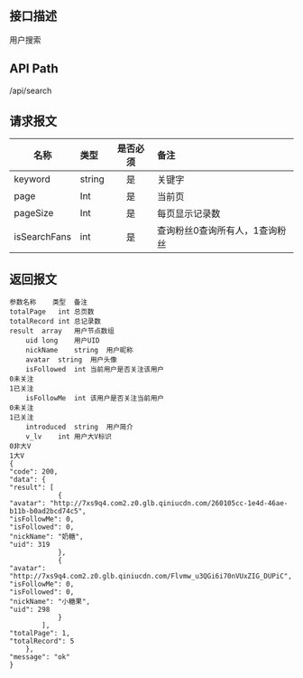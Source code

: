 ## 接口描述
用户搜索
## API Path
/api/search
## 请求报文
|名称         |类型           |是否必须   |备注                                 |
|-------------|:--------------|:---------:|:------------------------------------|
|keyword    |string    |是    |关键字    |
|page    |Int    |是    |当前页    |
|pageSize    |Int    |是    |每页显示记录数    |
|isSearchFans    |int    |是    |查询粉丝0查询所有人，1查询粉丝    |
## 返回报文
    参数名称	类型	备注
    totalPage	int	总页数
    totalRecord	int	总记录数
    result	array	用户节点数组
    	uid	long	用户UID
    	nickName	string	用户昵称
    	avatar	string	用户头像
    	isFollowed	int	当前用户是否关注该用户
    0未关注
    1已关注
    	isFollowMe	int	该用户是否关注当前用户
    0未关注
    1已关注
    	introduced	string	用户简介
    	v_lv	int	用户大V标识
    0非大V
    1大V
    {
    "code": 200,
    "data": {
    "result": [
                {
    "avatar": "http://7xs9q4.com2.z0.glb.qiniucdn.com/260105cc-1e4d-46ae-b11b-b0ad2bcd74c5",
    "isFollowMe": 0,
    "isFollowed": 0,
    "nickName": "奶糖",
    "uid": 319
                },
                {
    "avatar": "http://7xs9q4.com2.z0.glb.qiniucdn.com/Flvmw_u3QGi6i70nVUxZIG_DUPiC",
    "isFollowMe": 0,
    "isFollowed": 0,
    "nickName": "小糖果",
    "uid": 298
                }
            ],
    "totalPage": 1,
    "totalRecord": 5
        },
    "message": "ok"
    }
    
